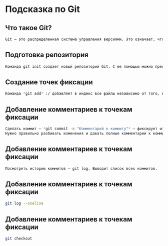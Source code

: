 # Подсказка по Git

## Что такое Git?
```sh
Git — это распределенная система управления версиями. Это означает, что локальный клон проекта является полным репозиторием управления версиями. Полнофункциональные локальные репозитории упрощают работу в автономном режиме или в удаленном расположении. Разработчики фиксируют свою работу локально, а затем синхронизируют свою копию репозитория с копией на сервере.
```
## Подготовка репозитория
```sh
Команда git init создает новый репозиторий Git. С ее помощью можно преобразовать существующий проект без управления версиями в репозиторий Git или инициализировать новый пустой репозиторий. Большинство остальных команд Git невозможно использовать без инициализации репозитория, поэтому данная команда обычно выполняется первой в рамках нового проекта.
```
## Создание точек фиксации 

```sh
Команда *git add* :/ добавляет в индекс все файлы независимо от того, в какой директории вы находитесь.
```
## Добавление комментариев к точекам фиксации 
```sh
Сделать коммит — *git commit -m "Комментарий к коммиту"* — фиксирует изменения. До выполнения этой команды локальные изменения никуда не запишутся.
Нужно правильно разбивать изменения и давать полные комментарии к коммитам.
```
## Добавление комментариев к точекам фиксации
```sh
Посмотреть историю коммитов — git log. Выводит список всех коммитов.
```
## Добавление комментариев к точекам фиксации
```sh
git log --oneline
```
## Добавление комментариев к точекам фиксации
```sh
git checkout
```